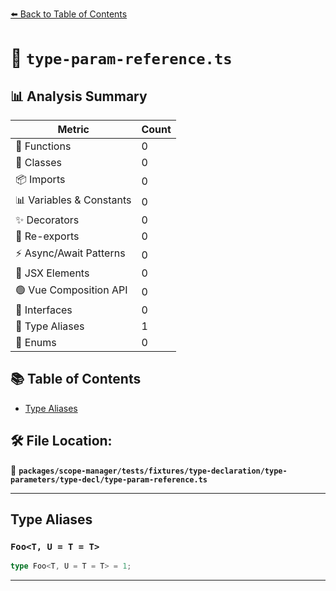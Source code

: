 [⬅️ Back to Table of Contents](../../../../../../../index.md)

# 📄 `type-param-reference.ts`

## 📊 Analysis Summary

| Metric | Count |
|--------|-------|
| 🔧 Functions | 0 |
| 🧱 Classes | 0 |
| 📦 Imports | 0 |
| 📊 Variables & Constants | 0 |
| ✨ Decorators | 0 |
| 🔄 Re-exports | 0 |
| ⚡ Async/Await Patterns | 0 |
| 💠 JSX Elements | 0 |
| 🟢 Vue Composition API | 0 |
| 📐 Interfaces | 0 |
| 📑 Type Aliases | 1 |
| 🎯 Enums | 0 |

## 📚 Table of Contents

- [Type Aliases](#type-aliases)

## 🛠️ File Location:
📂 **`packages/scope-manager/tests/fixtures/type-declaration/type-parameters/type-decl/type-param-reference.ts`**


---

## Type Aliases

### `Foo<T, U = T = T>`

```ts
type Foo<T, U = T = T> = 1;
```


---